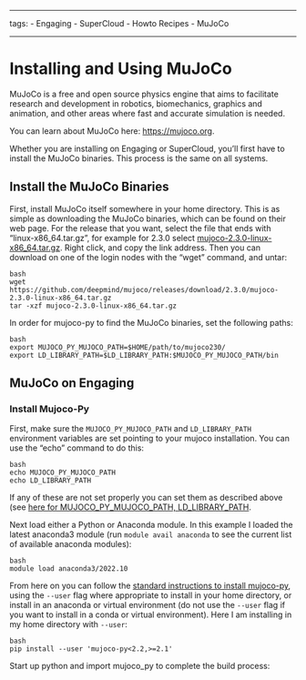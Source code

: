 <hr />
<p>tags:
 - Engaging
 - SuperCloud
 - Howto Recipes
 - MuJoCo</p>
<hr />
<h1>Installing and Using MuJoCo</h1>
<p>MuJoCo is a free and open source physics engine that aims to facilitate research and development in robotics, biomechanics, graphics and animation, and other areas where fast and accurate simulation is needed.</p>
<p>You can learn about MuJoCo here: <a href="https://mujoco.org">https://mujoco.org</a>.</p>
<p>Whether you are installing on Engaging or SuperCloud, you’ll first have to install the MuJoCo binaries. This process is the same on all systems.</p>
<h2>Install the MuJoCo Binaries</h2>
<p>First, install MuJoCo itself somewhere in your home directory. This is as simple as downloading the MuJoCo binaries, which can be found on their web page. For the release that you want, select the file that ends with “linux-x86_64.tar.gz”, for example for 2.3.0 select <a href="https://github.com/deepmind/mujoco/releases/download/2.3.0/mujoco-2.3.0-linux-x86_64.tar.gz">mujoco-2.3.0-linux-x86_64.tar.gz</a>. Right click, and copy the link address. Then you can download on one of the login nodes with the “wget” command, and untar:</p>
<p><code>bash
wget https://github.com/deepmind/mujoco/releases/download/2.3.0/mujoco-2.3.0-linux-x86_64.tar.gz
tar -xzf mujoco-2.3.0-linux-x86_64.tar.gz</code></p>
<p>In order for mujoco-py to find the MuJoCo binaries, set the following paths:</p>
<p><code>bash
export MUJOCO_PY_MUJOCO_PATH=$HOME/path/to/mujoco230/
export LD_LIBRARY_PATH=$LD_LIBRARY_PATH:$MUJOCO_PY_MUJOCO_PATH/bin</code></p>
<h2>MuJoCo on Engaging</h2>
<h3>Install Mujoco-Py</h3>
<p>First, make sure the <code>MUJOCO_PY_MUJOCO_PATH</code> and <code>LD_LIBRARY_PATH</code> environment variables are set pointing to your mujoco installation. You can use the “echo” command to do this:</p>
<p><code>bash
echo MUJOCO_PY_MUJOCO_PATH
echo LD_LIBRARY_PATH</code></p>
<p>If any of these are not set properly you can set them as described above (see <a href="#install-the-mujoco-binaries">here for MUJOCO_PY_MUJOCO_PATH, LD_LIBRARY_PATH</a>.</p>
<p>Next load either a Python or Anaconda module. In this example I loaded the latest anaconda3 module (run <code>module avail anaconda</code> to see the current list of available anaconda modules):</p>
<p><code>bash
module load anaconda3/2022.10</code></p>
<p>From here on you can follow the <a href="https://github.com/openai/mujoco-py">standard instructions to install mujoco-py</a>, using the <code>--user</code> flag where appropriate to install in your home directory, or install in an anaconda or virtual environment (do not use the <code>--user</code> flag if you want to install in a conda or virtual environment). Here I am installing in my home directory with <code>--user</code>:</p>
<p><code>bash
pip install --user 'mujoco-py&lt;2.2,&gt;=2.1'</code></p>
<p>Start up python and import mujoco_py to complete the build process:</p>
<!-- ```bash
python
import mujoco_py
```

If you’d like you can run the few example lines listed on install section of the mujoco-py github page to verify the install went through properly:

```python
import mujoco_py
import os
mj_path = mujoco_py.utils.discover_mujoco()
xml_path = os.path.join(mj_path, 'model', 'humanoid.xml')
model = mujoco_py.load_model_from_path(xml_path)
sim = mujoco_py.MjSim(model)
print(sim.data.qpos)
sim.step()
print(sim.data.qpos)
``` -->
<p>import mujoco_py
import os</p>
<p>mj_path = mujoco_py.utils.discover_mujoco()
xml_path = os.path.join(mj_path, 'model', 'humanoid.xml')
model = mujoco_py.load_model_from_path(xml_path)
sim = mujoco_py.MjSim(model)</p>
<p>print(sim.data.qpos)
sim.step()
print(sim.data.qpos)</p>
<h3>Using MuJoCo in a Job</h3>
<p>To use MuJoCo you’ll need to first load the same Python or Anaconda module you used to install mujoco-py. If you installed it into a conda environment or python virtual environment, load that environment as well. We recommend you do this in your job submission script rather than in your .bashrc or at the command line before you submit the job. This way you know your job is configured properly every time it runs. You can use the following test scripts to test your MuJoCo setup in a job environment, and as a starting point for your own job:</p>
<p>``` py title="mujoco_test.py"
import mujoco_py
import os</p>
<p>mj_path = mujoco_py.utils.discover_mujoco()
xml_path = os.path.join(mj_path, 'model', 'humanoid.xml')
model = mujoco_py.load_model_from_path(xml_path)
sim = mujoco_py.MjSim(model)</p>
<p>print(sim.data.qpos)
sim.step()
print(sim.data.qpos)
```</p>
<p>``` bash title="submit_test.sh"</p>
<h1>!/bin/bash</h1>
<h1>Load the same python/anaconda module you used to install mujoco-py</h1>
<p>module load python/3.8.3</p>
<h1>Run the script</h1>
<p>python mujoco_test.py
```</p>
<h2>MuJoCo on SuperCloud</h2>
<p>MuJoCo, particularly mujoco-py, can be tricky to install on SuperCloud as it uses file locking during the install and whenever the package is loaded. File locking is disabled on the SuperCloud shared filesystem performance reasons, but is available on the local disk of each node. Therefore, one workaround is to install mujoco-py on the local disk of one of the login nodes and then copy the install to your home directory. To load the package, the install then needs to be copied to the local disk.</p>
<p>We’ve found the most success by doing this with a python virtual environment. By using a python virtual environment you can install any additional packages you need with mujoco-py, and they can be used along with packages in our anaconda module, unlike conda environments.</p>
<p>If you haven't already, first follow the instructions above to <a href="#install-the-mujoco-binaries">install the MuJoCo binaries</a>.</p>
<h3>Create the Virtual Environment</h3>
<p>Next create the virtual environment on the local disk of the login node and install mujoco-py (install the version you would like to use):</p>
<p><code>bash
module load anaconda/2023a
mkdir /state/partition1/user/$USER
python -m venv /state/partition1/user/$USER/mujoco_env
source /state/partition1/user/$USER/mujoco_env/bin/activate
pip install 'mujoco-py&lt;2.2,&gt;=2.1'</code></p>
<p>Now install any other packages you need to run your MuJoCo jobs. With virtual environments you won’t see any of the packages you’ve previously installed with <code>pip install --user</code> or what you may have installed in another environment. You should still be able to use any of the packages in the anaconda module you’ve loaded, so no need to install any of those.</p>
<p><code>bash
pip install pkgname1
pip install pkgname2</code></p>
<p>Since you are installing into virtual environment, <strong>do not use the <code>--user</code> flag</strong>.</p>
<p>Once you’ve installed the packages you need, start Python and import mujoco_py to finish the build:</p>
<p><code>bash
python
import mujoco_py</code></p>
<p>Now that your environment is created, copy it to your home directory for permanent storage.</p>
<p><code>bash
cp -r /state/partition1/user/$USER/mujoco_env $/software/mujoco/</code></p>
<h3>Running a Job</h3>
<p>Now whenever you use mujoco-py the installation will need to be on the local disk of the node(s) where you are running. In your job script you can add a few lines of code that will check whether the environment exists on the local disk, and if not copy it. You can run these lines during an interactive job as well.</p>
<p>``` bash</p>
<h1>Set some useful environment variables</h1>
<p>export MUJOCO_ENV_HOME=$HOME/software/mujoco/mujoco_env
export MUJOCO_ENV=/state/partition1/user/$USER/mujoco_env</p>
<h1>Check if the environment exists on the local disk. If not copy it over from the home directory.</h1>
<p>if [ ! -d "$MUJOCO_ENV" ]; then
    echo "Copying $MUJOCO_ENV_HOME to $MUJOCO_ENV"
    mkdir -p /state/partition1/user/$USER
    cp -r $MUJOCO_ENV_HOME $MUJOCO_ENV
fi</p>
<h1>Load an anaconda module, then activate your mujoco environment</h1>
<p>module load anaconda/2023a
source $MUJOCO_ENV/bin/activate
```</p>
<h3>SuperCloud Test Scripts</h3>
<p>The following are some test scripts you can use to check that your configuration worked.</p>
<p>``` py title="mujoco_test.py"
import mujoco_py
import os</p>
<p>mj_path = mujoco_py.utils.discover_mujoco()
xml_path = os.path.join(mj_path, 'model', 'humanoid.xml')
model = mujoco_py.load_model_from_path(xml_path)
sim = mujoco_py.MjSim(model)</p>
<p>print(sim.data.qpos)
sim.step()
print(sim.data.qpos)
```</p>
<p>``` bash title="submit_test.sh"</p>
<h1>!/bin/bash</h1>
<p>export MUJOCO_ENV_HOME=$HOME/software/mujoco/mujoco_env
export MUJOCO_ENV=/state/partition1/user/$USER/mujoco_env</p>
<p>if [ ! -d "$MUJOCO_ENV" ]; then
    echo "Copying $MUJOCO_ENV_HOME to $MUJOCO_ENV"
    mkdir -p /state/partition1/user/$USER
    cp -r $MUJOCO_ENV_HOME $MUJOCO_ENV
fi</p>
<p>module load anaconda/2022a
source $MUJOCO_ENV/bin/activate</p>
<p>python mujoco_test.py
```</p>